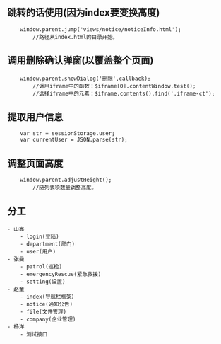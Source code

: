 ## 跳转的话使用(因为index要变换高度)
```
	window.parent.jump('views/notice/noticeInfo.html'); 
		//路径从index.html的目录开始。
```
## 调用删除确认弹窗(以覆盖整个页面)
```
	window.parent.showDialog('删除',callback);
		//调用iframe中的函数：$iframe[0].contentWindow.test();
		//选择iframe中的元素：$iframe.contents().find('.iframe-ct');
```
## 提取用户信息
``` 
	var str = sessionStorage.user;
	var currentUser = JSON.parse(str); 
``` 
## 调整页面高度
```
	window.parent.adjustHeight();
		//随列表项数量调整高度。
```

## 分工
	- 山鑫
		- login(登陆)
		- department(部门)
		- user(用户)
	- 张曼
		- patrol(巡检)
		- emergencyRescue(紧急救援)
		- setting(设置)
	- 赵童
		- index(导航栏框架）
		- notice(通知公告)
		- file(文件管理)
		- company(企业管理)
	- 杨洋
		- 测试接口